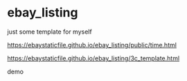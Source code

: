 # ebay_listing

just some template for myself

https://ebaystaticfile.github.io/ebay_listing/public/time.html

https://ebaystaticfile.github.io/ebay_listing/3c_template.html


demo